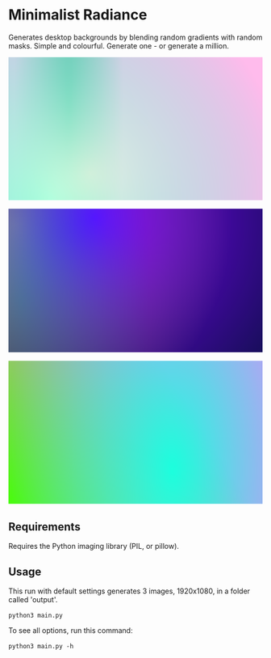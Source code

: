 # Minimalist Radiance

Generates desktop backgrounds by blending random gradients with random masks. Simple and colourful. Generate one - or generate a million.

![Sample1](/samples/sample1.png?raw=true "Sample 1")

![Sample2](/samples/sample2.png?raw=true "Sample 2")

![Sample3](/samples/sample3.png?raw=true "Sample 3")

## Requirements

Requires the Python imaging library (PIL, or pillow).

## Usage

This run with default settings generates 3 images, 1920x1080, in a folder called 'output'.

	python3 main.py

To see all options, run this command:

	python3 main.py -h
